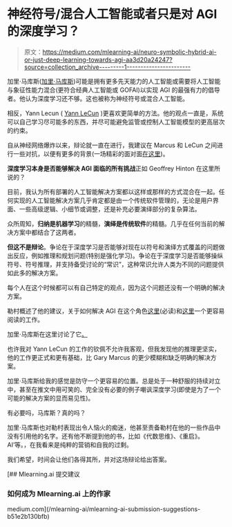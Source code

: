 # 神经符号/混合人工智能或者只是对 AGI 的深度学习？

> 原文：<https://medium.com/mlearning-ai/neuro-symbolic-hybrid-ai-or-just-deep-learning-towards-agi-aa3d20a24247?source=collection_archive---------1----------------------->

加里·马库斯([加里·马库斯](https://medium.com/u/d7e74ac84d28?source=post_page-----aa3d20a24247--------------------------------))可能是拥有更多先天能力的人工智能或需要将人工智能与象征性能力混合(更符合经典人工智能或 GOFAI)以实现 AGI 的最强有力的倡导者。他认为深度学习还不够。这也被称为神经符号或混合人工智能。

相反，Yann Lecun ( [Yann LeCun](https://medium.com/u/586743efc8fb?source=post_page-----aa3d20a24247--------------------------------) )更喜欢更简单的方法。他的观点一直是，系统可以自己学习尽可能多的东西，并尽可能避免监管或控制人工智能模型的更高层次的约束。

自从神经网络爆炸以来，辩论就一直在进行，我建议在 Marcus 和 LeCun 之间进行一些对抗，以便有更多的背景(一场精彩的面对面[在这里](https://www.youtube.com/watch?v=aCCotxqxFsk))。

**深度学习本身是否能够解决 AGI 面临的所有挑战**正如 Geoffrey Hinton 在这里所说的？

目前，我认为所有部署的人工智能解决方案都以这样或那样的方式混合在一起。任何实现的人工智能解决方案几乎肯定都是由一个传统软件管理的，无论是用户界面、一些高级逻辑、小细节或调整，还是补充必要演绎部分的复杂算法。

众所周知，**归纳是机器学习**的精髓，**演绎是传统软件**的精髓。几乎在任何当前的解决方案中都结合了这两者。

**但这不是辩论**。争论在于深度学习是否能够对现在以符号和演绎方式覆盖的问题做出反应，例如推理和规划问题(特别是强化学习)。争论在于深度学习是否能够操纵符号、符号推理，并支持备受讨论的“常识”，这种常识允许人类为不同的问题提供如此多的解决方案。

每个人在这个时候都可以有自己特定的观点，因为这个问题还没有一个明确的解决方案。

勒村概述了他的建议，关于如何解决 AGI 在这个角色[这里](https://openreview.net/pdf?id=BZ5a1r-kVsf)(必读)和[这里](https://www.noemamag.com/what-ai-can-tell-us-about-intelligence/)一个更容易阅读的工作。

加里·马库斯在这里讨论了它[。](https://www.noemamag.com/deep-learning-alone-isnt-getting-us-to-human-like-ai/)

也许我对 Yann LeCun 的工作的钦佩不允许我客观，但我发现他的推理更坚实，他的工作更正式和更有基础，比 Gary Marcus 的更少模糊和缺乏明确的解决方案。

加里·马库斯给我的感觉是防守一个更容易的位置。总是处于一种舒服的持续对立中，甚至在推文中用可笑的、完全没有必要的例子嘲讽深度学习(即使是为了一个可能的解决方案的显而易见性)。

有必要吗，马库斯？真的吗？

加里·马库斯也对勒村表现出令人恼火的痴迷，他甚至责备勒村在他的一些作品中没有引用他的名字。还有他不断提到他的书，比如《代数思维》、《重启》。AI’等。，在我看来是纯粹的营销和自我的过剩。

我们希望，时间会让他们各得其所，并对这场辩论给出答案。

[](/mlearning-ai/mlearning-ai-submission-suggestions-b51e2b130bfb) [## Mlearning.ai 提交建议

### 如何成为 Mlearning.ai 上的作家

medium.com](/mlearning-ai/mlearning-ai-submission-suggestions-b51e2b130bfb)